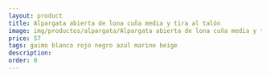 ```yaml
---
layout: product
title: Alpargata abierta de lona cuña media y tira al talón
image: img/productos/alpargata/Alpargata abierta de lona cuña media y tira al talón=57=gaimo blanco rojo negro azul marino beige.webp
price: 57
tags: gaimo blanco rojo negro azul marino beige
description: 
order: 0
---
```

